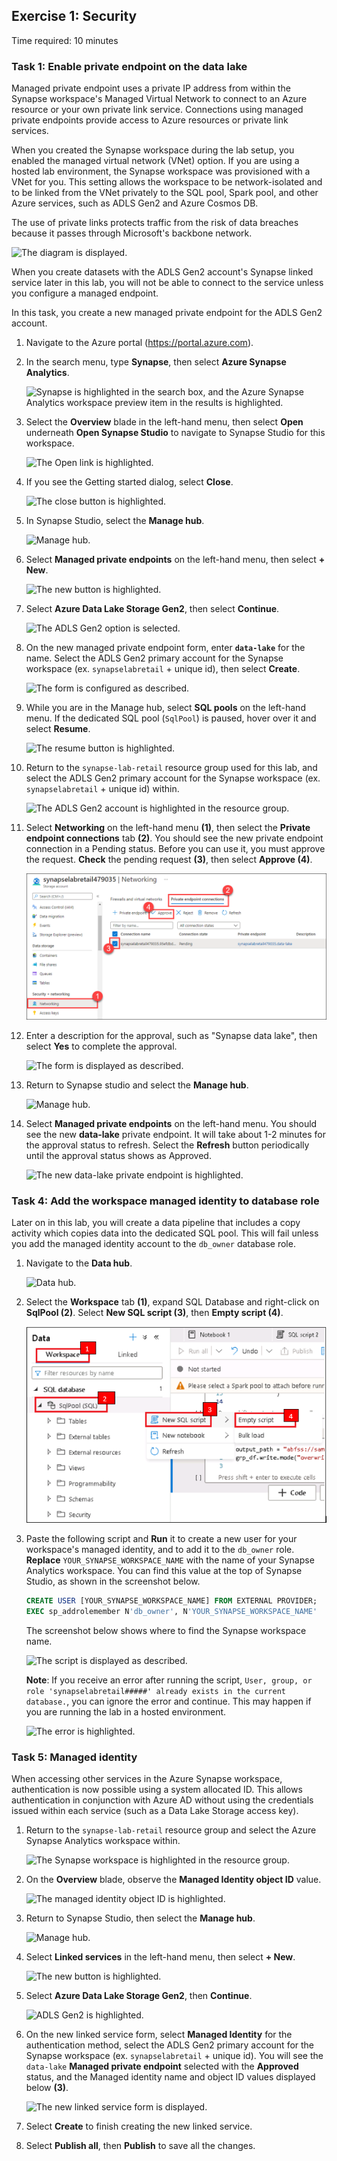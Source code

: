 ## Exercise 1: Security

Time required: 10 minutes

### Task 1: Enable private endpoint on the data lake

Managed private endpoint uses a private IP address from within the Synapse workspace's Managed Virtual Network to connect to an Azure resource or your own private link service. Connections using managed private endpoints provide access to Azure resources or private link services.

When you created the Synapse workspace during the lab setup, you enabled the managed virtual network (VNet) option. If you are using a hosted lab environment, the Synapse workspace was provisioned with a VNet for you. This setting allows the workspace to be network-isolated and to be linked from the VNet privately to the SQL pool, Spark pool, and other Azure services, such as ADLS Gen2 and Azure Cosmos DB.

The use of private links protects traffic from the risk of data breaches because it passes through Microsoft's backbone network.

![The diagram is displayed.](media/managed-vnet-private-link-diagram.png "Managed VNet and private link diagram")

When you create datasets with the ADLS Gen2 account's Synapse linked service later in this lab, you will not be able to connect to the service unless you configure a managed endpoint.

In this task, you create a new managed private endpoint for the ADLS Gen2 account.

1. Navigate to the Azure portal (<https://portal.azure.com>).

2. In the search menu, type **Synapse**, then select **Azure Synapse Analytics**.

    ![Synapse is highlighted in the search box, and the Azure Synapse Analytics workspace preview item in the results is highlighted.](media/search-synapse.png "Synapse search")

3. Select the **Overview** blade in the left-hand menu, then select **Open** underneath **Open Synapse Studio** to navigate to Synapse Studio for this workspace.

    ![The Open link is highlighted.](media/open-synapse-studio.png "Open Synapse Studio")

4. If you see the Getting started dialog, select **Close**.

    ![The close button is highlighted.](media/synapse-studio-getting-started.png "Getting started")

5. In Synapse Studio, select the **Manage hub**.

    ![Manage hub.](media/manage-hub.png "Manage hub")

6. Select **Managed private endpoints** on the left-hand menu, then select **+ New**.

    ![The new button is highlighted.](media/managed-private-endpoints-new.png "Managed private endpoints")

7. Select **Azure Data Lake Storage Gen2**, then select **Continue**.

    ![The ADLS Gen2 option is selected.](media/managed-private-endpoints-new-type.png "New managed private endpoint")

8. On the new managed private endpoint form, enter **`data-lake`** for the name. Select the ADLS Gen2 primary account for the Synapse workspace (ex. `synapselabretail` + unique id), then select **Create**.

    ![The form is configured as described.](media/managed-private-endpoint-new-form.png "New managed private endpoint")

9. While you are in the Manage hub, select **SQL pools** on the left-hand menu. If the dedicated SQL pool (`SqlPool`) is paused, hover over it and select **Resume**.

    ![The resume button is highlighted.](media/resume-sql-pool.png "SQL pools")

10. Return to the `synapse-lab-retail` resource group used for this lab, and select the ADLS Gen2 primary account for the Synapse workspace (ex. `synapselabretail` + unique id) within.

    ![The ADLS Gen2 account is highlighted in the resource group.](media/resource-group-adls.png "Resource group")

11. Select **Networking** on the left-hand menu **(1)**, then select the **Private endpoint connections** tab **(2)**. You should see the new private endpoint connection in a Pending status. Before you can use it, you must approve the request. **Check** the pending request **(3)**, then select **Approve (4)**.

    ![The pending connection request is checked and the Approve button is highlighted.](media/rp1.png "Private endpoint connections")

12. Enter a description for the approval, such as "Synapse data lake", then select **Yes** to complete the approval.

    ![The form is displayed as described.](media/adls-approve-connection.png "Approve connection")

13. Return to Synapse studio and select the **Manage hub**.

    ![Manage hub.](media/manage-hub.png "Manage hub")

14. Select **Managed private endpoints** on the left-hand menu. You should see the new **data-lake** private endpoint. It will take about 1-2 minutes for the approval status to refresh. Select the **Refresh** button periodically until the approval status shows as Approved.

    ![The new data-lake private endpoint is highlighted.](media/managed-private-endpoints.png "Managed private endpoints")

### Task 4: Add the workspace managed identity to database role

Later on in this lab, you will create a data pipeline that includes a copy activity which copies data into the dedicated SQL pool. This will fail unless you add the managed identity account to the `db_owner` database role.

1. Navigate to the **Data hub**.

    ![Data hub.](media/data-hub.png "Data hub")

2. Select the **Workspace** tab **(1)**, expand SQL Database and right-click on **SqlPool (2)**. Select **New SQL script (3)**, then **Empty script (4)**.

    ![The new empty script option is displayed.](media/new-empty-sql-scriptu.png "New empty SQL script")

3. Paste the following script and **Run** it to create a new user for your workspace's managed identity, and to add it to the `db_owner` role. **Replace** `YOUR_SYNAPSE_WORKSPACE_NAME` with the name of your Synapse Analytics workspace. You can find this value at the top of Synapse Studio, as shown in the screenshot below.

    ```sql
    CREATE USER [YOUR_SYNAPSE_WORKSPACE_NAME] FROM EXTERNAL PROVIDER;
    EXEC sp_addrolemember N'db_owner', N'YOUR_SYNAPSE_WORKSPACE_NAME'
    ```

    The screenshot below shows where to find the Synapse workspace name.

    ![The script is displayed as described.](media/sql-create-user-add-to-role.png "Create user and add to role")

    **Note**: If you receive an error after running the script, `User, group, or role 'synapselabretail#####' already exists in the current database.`, you can ignore the error and continue. This may happen if you are running the lab in a hosted environment.

    ![The error is highlighted.](media/managed-identity-error.png "User, group, or role already exists in the current database")

### Task 5: Managed identity

When accessing other services in the Azure Synapse workspace, authentication is now possible using a system allocated ID. This allows authentication in conjunction with Azure AD without using the credentials issued within each service (such as a Data Lake Storage access key).

1. Return to the `synapse-lab-retail` resource group and select the Azure Synapse Analytics workspace within.

    ![The Synapse workspace is highlighted in the resource group.](media/resource-group-synapse-workspace.png "Resource group")

2. On the **Overview** blade, observe the **Managed Identity object ID** value.

    ![The managed identity object ID is highlighted.](media/synapse-overview-managed-identity.png "Overview")

3. Return to Synapse Studio, then select the **Manage hub**.

    ![Manage hub.](media/manage-hub.png "Manage hub")

4. Select **Linked services** in the left-hand menu, then select **+ New**.

    ![The new button is highlighted.](media/new-linked-service-button.png "New linked service")

5. Select **Azure Data Lake Storage Gen2**, then **Continue**.

    ![ADLS Gen2 is highlighted.](media/new-linked-service-adls-gen2.png "New linked service")

6. On the new linked service form, select **Managed Identity** for the authentication method, select the ADLS Gen2 primary account for the Synapse workspace (ex. `synapselabretail` + unique id). You will see the `data-lake` **Managed private endpoint** selected with the **Approved** status, and the Managed identity name and object ID values displayed below **(3)**.

    ![The new linked service form is displayed.](media/new-linked-service-managed-identity.png "New linked service")

7. Select **Create** to finish creating the new linked service.

8. Select **Publish all**, then **Publish** to save all the changes.
